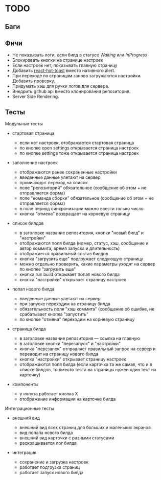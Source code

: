 # TODO

## Баги

## Фичи

-   Не показывать логи, если билд в статусе _Waiting_ или _InProgress_
-   Блокировать кнопки на странице настроек
-   Если настроек нет, показывать главную страницу
-   Добавить [react-hot-toast](https://www.npmjs.com/package/react-hot-toast) вместо нативного alert.
-   При переходе по страницам заново загружаются настройки. Добавить проверку.
-   Придумать хэш для ручки логов для сервера.
-   Внедрить github api вместо клонирования репозитория.
-   Server Side Rendering.

## Тесты

Модульные тесты

-   стартовая страница

    -   если нет настроек, отображается стартовая страница
    -   по кнопке open settings открывается страница настроек
    -   по кнопке settings тоже открывается страница настроек

-   заполнение настроек

    -   отображаются ранее сохраненные настройки
    -   введенные данные улетают на сервер
    -   проиисходит переход на список
    -   поле "репозиторий" обязательное (сообщение об этом + не отправляется форма)
    -   поле "команда сборки" обязательное (сообщение об этом + не отправляется форма)
    -   в поле период синхронизации можно ввести только число
    -   кнопка "отмена" возвращает на корневую страницу

-   список билдов

    -   в заголовке название репозитория, кнопки "новый билд" и "настройки"
    -   отображаются поля билда (номер, статус, хэш, сообщение и автор коммита, время запуска и длительность)
    -   отображается правильный состав билдов
    -   кнопка "загрузить еще" подгружает следующую страницу
    -   можно отдельно проверить, какие параметры уходят на сервер по кнопке "загрузить еще"
    -   кнопка run build открывает попап нового билда
    -   кнопка "настройки" открывает страницу настроек

-   попап нового билда

    -   введенные данные улетают на сервер
    -   при запуске переходим на страницу билда
    -   обязательность поля "хэш коммита" (сообщение об ошибке, не срабатывает кнопка "запустить"
    -   по кнопке "отмена" переходим на корневую страницу

-   страница билда

    -   в заголовке название репозитория — ссылка на главную
    -   в заголовке кнопки "перезапуск" и "настройки"
    -   кнопка "перезапск" отправляет правильный запрос на сервер и переводит на страницу нового билда
    -   кнопка "настройки" открывает страницу настроек
    -   отображаются поля билда (если карточка та же самая, что и в списке билдов, то вместо теста на страницы нужен один тест на карточку)

-   компоненты
    -   у инпута работает кнопка Х
    -   отображение информации на карточке билда

Интеграционные тесты

-   внешний вид

    -   внешний вид всех страниц для больших и маленьких экранов
    -   вид попапа нового билда
    -   внешний вид карточки с разными статусами
    -   раскрашивается лог билда

-   интеграция
    -   сохранение и загрузка настроек
    -   работает подгрузка страниц
    -   работает запуск нового билда
